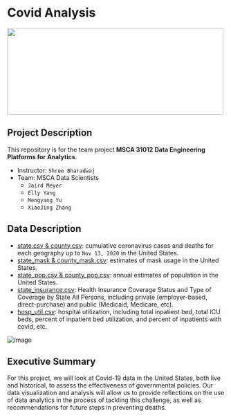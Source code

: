 # Covid Analysis

<img src='https://socialdigital.iadb.org/sites/default/files/2021-02/SPH_Newsletters_Blogs_NOV_GS-POST-copia-3.png' width='500' height='200'>

## Project Description
This repository is for the team project **MSCA 31012 Data Engineering Platforms for Analytics**.
* Instructor: `Shree Bharadwaj`
* Team: MSCA Data Scientists 
  * `Jaird Meyer`
  * `Elly Yang`
  * `Mengyang Yu`
  * `XiaoJing Zhang`

## Data Description
* [state.csv & county.csv](https://github.com/nytimes/covid-19-data/blob/master/live/us-counties.csv): cumulative coronavirus cases and deaths for each geography up to `Nov 13, 2020` in the United States. 
* [state_mask & county_mask.csv](https://github.com/nytimes/covid-19-data/blob/master/mask-use/mask-use-by-county.csv): estimates of mask usage in the United States.  
* [state_pop.csv & county_pop.csv](https://www.census.gov/data/tables/time-series/demo/popest/2010s-counties-total.html): annual estimates of population in the United States.
* [state_insurance.csv](https://www.census.gov/data/tables/time-series/demo/income-poverty/cps-hi/hi-01.html): Health Insurance Coverage Status and Type of Coverage by State All Persons, including private (employer-based, direct-purchase) and public (Medicaid, Medicare, etc).  
* [hosp_util.csv](https://www.census.gov/data/tables/time-series/demo/popest/2010s-counties-total.html): hospital utilization, including total inpatient bed, total ICU beds, percent of inpatient bed utilization, and percent of inpatients with covid, etc. 

![image](https://user-images.githubusercontent.com/49420323/128660642-9e11f37c-6a4f-4ced-966c-4678c7b303dd.png)

## Executive Summary
For this project, we will look at Covid-19 data in the United States, both live and historical, to assess the effectiveness of governmental policies. Our data visualization and analysis will allow us to provide reflections on the use of data analytics in the process of tackling this challenge, as well as recommendations for future steps in preventing deaths.

